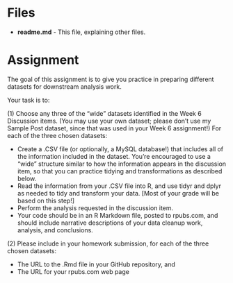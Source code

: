 # Files

* __readme.md__ - This file, explaining other files.

# Assignment

The goal of this assignment is to give you practice in preparing different datasets for downstream
analysis work.

Your task is to:

(1) Choose any three of the “wide” datasets identified in the Week 6 Discussion items. (You may
use your own dataset; please don’t use my Sample Post dataset, since that was used in your
Week 6 assignment!) For each of the three chosen datasets:
* Create a .CSV file (or optionally, a MySQL database!) that includes all of the information included in the dataset. You’re encouraged to use a “wide” structure similar to how the information appears in the discussion item, so that you can practice tidying and transformations as described below.
* Read the information from your .CSV file into R, and use tidyr and dplyr as needed to tidy and transform your data. [Most of your grade will be based on this step!]
* Perform the analysis requested in the discussion item.
* Your code should be in an R Markdown file, posted to rpubs.com, and should include narrative descriptions of your data cleanup work, analysis, and conclusions.

(2) Please include in your homework submission, for each of the three chosen datasets:
* The URL to the .Rmd file in your GitHub repository, and
* The URL for your rpubs.com web page
